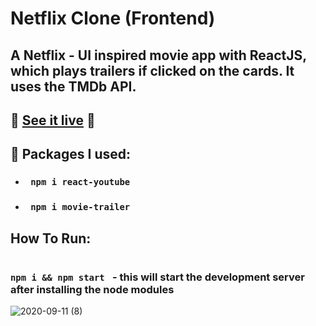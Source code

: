 # Netflix Clone (Frontend)
## A Netflix - UI inspired movie app with ReactJS, which plays trailers if clicked on the cards. It uses the TMDb API.


## 🤜 [See it live](https://netflix-clone-0011.web.app/) 🤛

## 🎁 Packages I used:
* ### <code> npm i react-youtube </code>
* ### <code> npm i movie-trailer </code>

## How To Run:
### <code> npm i && npm start </code> - this will start the development server after installing the node modules

![2020-09-11 (8)](https://user-images.githubusercontent.com/55017730/92961644-35e53000-f48d-11ea-9e88-48d0119994e9.png)
